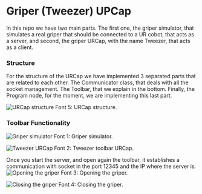 # Griper (Tweezer) UPCap

In this repo we have two main parts. The first one, the griper simulator, that simulates a real griper that should be connected to a UR cobot, that acts as a server, and second, the griper URCap, with the name Tweezer, that acts as a client.

### Structure

For the structure of the URCap we have implemented 3 separated parts that are related to each other. The Communicator class, that deals with all the socket management. The Toolbar, that we explain in the bottom. Finally, the Program node, for the moment, we are implementing this last part.

![URCap structure](https://github.com/user-attachments/assets/e0d7b4c0-0b3f-4cb8-ac96-59a18475c5b4)
Font 5: URCap structure.

### Toolbar Functionality

![Griper simulator](https://github.com/user-attachments/assets/26e849fd-0c54-451a-be58-cbdda7dcbf45)
Font 1: Griper simulator.

![Tweezer URCap](https://github.com/user-attachments/assets/fa073249-89ae-495a-8e63-dd73660fea99)
Font 2: Tweezer toolbar URCap.

Once you start the server, and open again the toolbar, it establishes a communication with socket in the port 12345 and the IP where the server is. 
![Opening the griper](https://github.com/user-attachments/assets/d258c7f8-10b7-4593-b627-c48a7e120c1f)
Font 3: Opening the griper.

![Closing the griper](https://github.com/user-attachments/assets/d4335343-0908-49db-ac43-658deaaeef86)
Font 4: Closing the griper.


